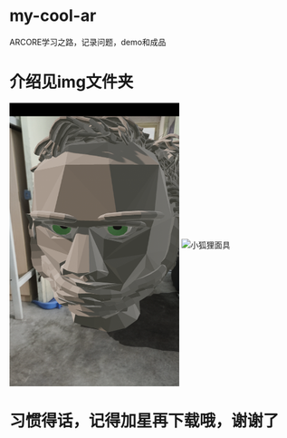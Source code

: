 # my-cool-ar
ARCORE学习之路，记录问题，demo和成品
# 介绍见img文件夹
<img src="https://github.com/LIJIANcoder97/my-cool-ar/blob/master/img/人头雕塑.png" width="300" height="500" alt="人头雕塑" align=center>
<img src="https://github.com/LIJIANcoder97/my-cool-ar/blob/master/img/facear.gif" width="300" height="500" alt="小狐狸面具" align=center>

# 习惯得话，记得加星再下载哦，谢谢了
